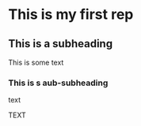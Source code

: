 # This is my first rep

## This is a subheading

This is some text

### This is s aub-subheading 

text 

TEXT